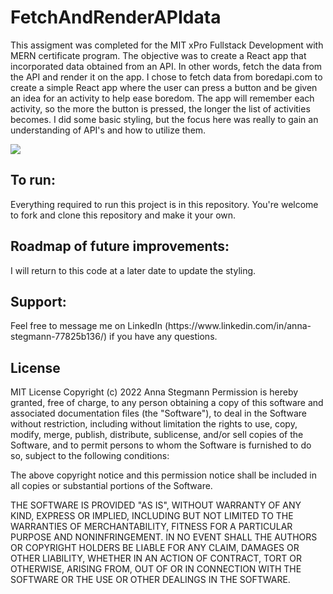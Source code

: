 # FetchAndRenderAPIdata

This assigment was completed for the MIT xPro Fullstack Development with MERN certificate program. The objective was to create a React app that incorporated data obtained from an API. In other words, fetch the data from the API and render it on the app. I chose to fetch data from boredapi.com to create a simple React app where the user can press a button and be given an idea for an activity to help ease boredom. The app will remember each activity, so the more the button is pressed, the longer the list of activities becomes. I did some basic styling, but the focus here was really to gain an understanding of API's and how to utilize them. 

<img src="APIfetchAndRender_idea_listSS">

<h2>To run:</h2>
Everything required to run this project is in this repository. You're welcome to fork and clone this repository and make it your own. 

<h2>Roadmap of future improvements:</h2>
I will return to this code at a later date to update the styling. 

<h2>Support:</h2>
Feel free to message me on LinkedIn (https://www.linkedin.com/in/anna-stegmann-77825b136/) if you have any questions.

<h2>License</h2>
MIT License Copyright (c) 2022 Anna Stegmann
Permission is hereby granted, free of charge, to any person obtaining a copy of this software and associated documentation files (the "Software"), to deal in the Software without restriction, including without limitation the rights to use, copy, modify, merge, publish, distribute, sublicense, and/or sell copies of the Software, and to permit persons to whom the Software is furnished to do so, subject to the following conditions:

The above copyright notice and this permission notice shall be included in all copies or substantial portions of the Software.

THE SOFTWARE IS PROVIDED "AS IS", WITHOUT WARRANTY OF ANY KIND, EXPRESS OR IMPLIED, INCLUDING BUT NOT LIMITED TO THE WARRANTIES OF MERCHANTABILITY, FITNESS FOR A PARTICULAR PURPOSE AND NONINFRINGEMENT. IN NO EVENT SHALL THE AUTHORS OR COPYRIGHT HOLDERS BE LIABLE FOR ANY CLAIM, DAMAGES OR OTHER LIABILITY, WHETHER IN AN ACTION OF CONTRACT, TORT OR OTHERWISE, ARISING FROM, OUT OF OR IN CONNECTION WITH THE SOFTWARE OR THE USE OR OTHER DEALINGS IN THE SOFTWARE.
